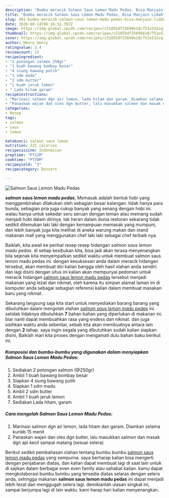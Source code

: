 ```yaml
---
description: "Bumbu meracik Salmon Saus Lemon Madu Pedas, Bisa Manjain Lidah"
title: "Bumbu meracik Salmon Saus Lemon Madu Pedas, Bisa Manjain Lidah"
slug: 461-bumbu-meracik-salmon-saus-lemon-madu-pedas-bisa-manjain-lidah
date: 2020-08-14T06:16:51.397Z
image: https://img-global.cpcdn.com/recipes/c51055df25699e10/751x532cq70/salmon-saus-lemon-madu-pedas-foto-resep-utama.jpg
thumbnail: https://img-global.cpcdn.com/recipes/c51055df25699e10/751x532cq70/salmon-saus-lemon-madu-pedas-foto-resep-utama.jpg
cover: https://img-global.cpcdn.com/recipes/c51055df25699e10/751x532cq70/salmon-saus-lemon-madu-pedas-foto-resep-utama.jpg
author: Henry Henry
ratingvalue: 3.4
reviewcount: 13
recipeingredient:
- "2 potongan salmon 250gr"
- "1 buah bawang bombay besar"
- "4 siung bawang putih"
- "1 sdm madu"
- "2 sdm butter"
- "1 buah jeruk lemon"
- " Lada hitam garam"
recipeinstructions:
- "Marinasi salmon dgn air lemon, lada hitam dan garam. Diamkan selama kurleb 15 menit"
- "Panaskan wajan dan oles dgn butter, lalu masukkan salmon dan masak dgn api kecil sampai matang (sesuai selera)"
categories:
- Resep
tags:
- salmon
- saus
- lemon

katakunci: salmon saus lemon 
nutrition: 222 calories
recipecuisine: Indonesian
preptime: "PT12M"
cooktime: "PT30M"
recipeyield: "3"
recipecategory: Dessert

---
```



![Salmon Saus Lemon Madu Pedas](https://img-global.cpcdn.com/recipes/c51055df25699e10/751x532cq70/salmon-saus-lemon-madu-pedas-foto-resep-utama.jpg)

<b><i>salmon saus lemon madu pedas</i></b>, Memasak adalah bentuk hobi yang menggembirakan dilakukan oleh sebagian besar kalangan. tidak hanya para bunda, sebagian pria juga cukup banyak yang senang dengan hobi ini. walau hanya untuk sekedar seru seruan dengan teman atau memang sudah menjadi hobi dalam dirinya. tak heran dalam dunia restoran sekarang tidak sedikit ditemukan laki laki dengan kemampuan memasak yang mumpuni, dan lebih banyak juga kita melihat di aneka warung makan dan stand makanan mall yang menggunakan chef laki laki sebagai chef terbaik nya.

Baiklah, kita awali ke perihal resep resep hidangan <i>salmon saus lemon madu pedas</i>. di setiap kesibukan kita, bisa jadi akan terasa menyenangkan bila sejenak kita menyempatkan sedikit waktu untuk membuat salmon saus lemon madu pedas ini. dengan kesuksesan anda dalam meracik hidangan tersebut, akan membuat diri kalian bangga oleh hasil olahan anda sendiri. dan lagi disini dengan situs ini kalian akan mempunyai pedoman untuk meracik hidangan <u>salmon saus lemon madu pedas</u> tersebut menjadi makanan yang lezat dan nikmat, oleh karena itu simpan alamat laman ini di komputer anda sebagai sebagian referensi kalian dalam membuat masakan baru yang nikmat.




Sekarang langsung saja kita start untuk menyediakan barang barang yang dibutuhkan dalam mengolah olahan <u><i>salmon saus lemon madu pedas</i></u> ini. setidak tidaknya dibutuhkan <b>7</b> bahan bahan yang diperlukan di makanan ini. biar nanti dapat membuahkan rasa yang endess dan nikmat. dan juga sisihkan waktu anda sebentar, sebab kita akan membuatnya antara lain dengan <b>2</b> tahap. saya ingin segala yang dibutuhkan sudah kalian siapkan disini, Baiklah mari kita proses dengan mengamati dulu bahan baku berikut ini.

<!--inarticleads1-->

##### Komposisi dan bumbu-bumbu yang digunakan dalam menyiapkan Salmon Saus Lemon Madu Pedas:

1. Sediakan 2 potongan salmon (@250gr)
1. Ambil 1 buah bawang bombay besar
1. Siapkan 4 siung bawang putih
1. Siapkan 1 sdm madu
1. Ambil 2 sdm butter
1. Ambil 1 buah jeruk lemon
1. Sediakan  Lada hitam, garam




<!--inarticleads2-->

##### Cara mengolah Salmon Saus Lemon Madu Pedas:

1. Marinasi salmon dgn air lemon, lada hitam dan garam. Diamkan selama kurleb 15 menit
1. Panaskan wajan dan oles dgn butter, lalu masukkan salmon dan masak dgn api kecil sampai matang (sesuai selera)




Berikut sedikit pembahasan olahan tentang bumbu bumbu <u>salmon saus lemon madu pedas</u> yang sempurna. saya berharap kalian bisa mengerti dengan penjabaran diatas, dan kalian dapat membuat lagi di saat lain untuk di sajikan dalam berbagai even even family atau sahabat kalian. kamu dapat mengkolaborasi bumbu bumbu yang tersedia diatas selaras dengan selera anda, sehingga makanan <b>salmon saus lemon madu pedas</b> ini dapat menjadi lebih lezat dan menggugah selera lagi. demikianlah ulasan singkat ini, sampai berjumpa lagi di lain waktu. kami harap hari kalian menyenangkan.
